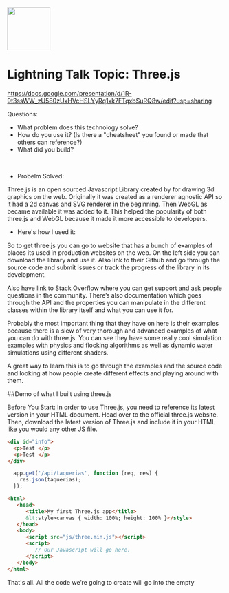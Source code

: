 <img src="https://vuejs.org/images/logo.png" width="100">

# Lightning Talk Topic: Three.js

<a> https://docs.google.com/presentation/d/1R-9t3ssWW_zU580zUxHVcHSLYyRq1xk7FTqxbSuRQ8w/edit?usp=sharing </a>

Questions:
- What problem does this technology solve?
- How do you use it? (Is there a "cheatsheet" you found or made that others can reference?)
- What did you build?

<br>

- Probelm Solved:

Three.js is an open sourced Javascript Library created by for drawing 3d graphics on the web. Originally it was created as a renderer agnostic API so it had a 2d canvas and SVG renderer in the beginning. Then WebGL as became available it was added to it. This helped the popularity of both three.js and WebGL because it made it more accessible to developers.


- Here's how I used it:

So to get three.js you can go to website that has a bunch of examples of places its used in production websites on the web. 
On the left side you can download the library and use it. Also link to their Github and go through the source code and submit issues or track the progress of the library in its development. 

Also have link to Stack Overflow where you can get support and ask people questions in the community. 
There’s also documentation which goes through the API and the properties you can manipulate in the different classes within the library itself and what you can use it for. 

Probably the most important thing that they have on here is their examples because there is a slew of very thorough and advanced examples of what you can do with three.js. You can see they have some really cool simulation examples with physics and flocking algorithms as well as dynamic water simulations using different shaders. 

A great way to learn this is to go through the examples and the source code and looking at how people create different effects and playing around with them. 


##Demo of what I built using three.js

Before You Start:
In order to use Three.js, you need to reference its latest version in your HTML document.
Head over to the official three.js website. Then, download the latest version of Three.js and include it in your HTML like you would any other JS file.


```html
<div id="info">
  <p>Test </p>
  <p>Test </p>
</div>
```


```js
  app.get('/api/taquerias', function (req, res) {
    res.json(taquerias);
  });
```


```html
<html>
   <head>
      <title>My first Three.js app</title>
      &lt;style>canvas { width: 100%; height: 100% }</style>
   </head>
   <body>
      <script src="js/three.min.js"></script>
      <script>
         // Our Javascript will go here.
      </script>
   </body>
</html>
```

That's all. All the code we’re going to create will go into the empty <script> tag.

Creating the Scene:
To display anything with Three.js, you’re required to create three things: A scene, a camera and a renderer.

Doing so, you’ll be able to render the scene with camera. Let’s start with a scene:


```js
var scene = new THREE.Scene();
After setting up the scene, you’ve to create a camera. Consider it as the viewpoint that users are looking from.
```

```js
var camera = new THREE.PerspectiveCamera(75,window.innerWidth/window.innerHeight, 1,10000);
```

Let me explain what’s going on here. Three.js has a few different cameras, but in order to keep the code simple, I’ve used a PerspectiveCamera.

In the above code, there are four attributes: the first is the vertical field of view (from bottom to top) in degrees. The second one is the aspect ratio where the height of the element divides the width. The next is the near clipping plane, and the last is the far clipping plane. The near and far attributes control the rendering of objects. That means the object that is too far or too close to the camera won't be rendered.

After creating the camera, now I’m going to set up the WebGLRenderer. In addition to the WebGLRenderer, Three.js has some other renderers - like CanvasRenderer – which can be used as fallbacks for users whose browsers don’t support WebGL for some reason.

```js
var renderer = new THREE.WebGLRenderer();
renderer.setSize(window.innerWidth, window.innerHeight);
document.body.appendChild(renderer.domElement);
```

As you can see, in addition to creating an instance of the renderer, we also have to set the size at which we want the renderer to display our app. In this case, I’ve used the width and height of the browser window. Finally, I’ve added the renderer element to the HTML page. This is a <canvas> element used by the renderer to draw the scene.

Creating the 3D Cube:
After setting up the stage, now I’m going to create a 3D cube. For creating a cube, we need to use the BoxGeometry object that contains all the vertices and faces of the cube.

```js
var geometry = new THREE.BoxGeometry(700, 700, 700, 10, 10, 10);
```

This method takes five constructor parameters: the first is the width of the sides of the cube on the X axis, the second is height of sides of the cube on the Y axis, and the third is the depth of the sides of the cube on Z axis. The last three optional parameters, whose default value is 1, are the number of segmented faces along the width, height, and depth of the sides respectively.

I’ve set up the geometry of the cube, now we need to color it using a material. Three.js comes with numerous materials, but I’m using the MeshBasicMaterial here.

```js
var material = new THREE.MeshBasicMaterial({color: 0xfffff, wireframe: true});
```

For simplicity’s sake, I’ve only supplied a color attribute of 0xfffff that is blue. I’ve also set wireframe to true, so you could see the animating cube more clearly. The next thing we need is a Mesh.

```js
var cube = new THREE.Mesh(geometry, material);
scene.add(cube);
```

In the above code, the mesh object takes two parameters: the first is the geometry and the second is a material applied to it. Finally, I’ve added the cube to the scene.

By default, when we call function scene.add(), it adds the cube to the to the coordinates (0,0,0). This causes both the cube and the camera to be inside each other. To avoid this situation, we need to set the camera position before rendering the scene.

```js
camera.position.z = 1000;
```

As you can see, whatever code we’ve written above is extremely simple, that’s because Three.js keeps you away from all the complex stuff.

Rendering the Scene:
If you paste the above code into the HTML file (which I created in the first step of this tutorial), and test it in the browser, you’ll see nothing. That’s because we haven’t actually told the scene to render anything yet. To render the scene, we need a render loop.

```js
function render() {
   requestAnimationFrame(render);
   renderer.render(scene, camera);
}
render();
```

This code creates a loop that instructs the renderer to draw the scene. Here, you may get confused why didn’t I just use setInterval? That’s because using requestAnimationFrame instead of setInterval is beneficial in many ways. Most importantly, it pauses when a user moves to another tab in the browser, hence saving their precious resources.

A Practical Guide to Three.js with Live Demo

Animating the Cube:
If you test the file in your browser, now you’ll see a blue box without any animation. Let's make it more exciting by rotating it. Just add the following right below the requestAnimationFrame(render) in the render function. This will run every frame and add a nice rotation animation to the cube.

```js
cube.rotation.x += 0.01;
cube.rotation.y += 0.01;
```
The Result:
Congratulations! You have successfully built your first Three.js app. Here is the full code:

```html
<html>
<head>
<title>My first Three.js app</title>
&lt;style>canvas { width: 100%; height: 100% }</style>
</head>
<body>
<script src="js/three.min.js"></script>
<script>
var scene = new THREE.Scene();
var camera = new THREE.PerspectiveCamera(75, window.innerWidth/window.innerHeight, 1, 10000);
var renderer = new THREE.WebGLRenderer();
renderer.setSize(window.innerWidth, window.innerHeight);
document.body.appendChild(renderer.domElement);
var geometry = new THREE.BoxGeometry(700, 700, 700, 10, 10, 10);
var material = new THREE.MeshBasicMaterial({color: 0xfffff, wireframe: true});
var cube = new THREE.Mesh(geometry, material);
scene.add(cube);
camera.position.z = 1000;        
function render() {
requestAnimationFrame(render);
cube.rotation.x += 0.01;
cube.rotation.y += 0.01;
renderer.render(scene, camera);
};
render();
</script>
</body>
</html>
```

Conclusion:

If you open up your index.html in your web browser, you will see the rotating cube in effect. By following the documentation online, I was able to build my first rotating cube using three.js! :D

## Sources:


**Resources**
- [ ] Three.js - https://threejs.org/
- [ ] Ricardo Cabello - http://ricardocabello.com/
- [ ] WebGL - https://www.khronos.org/webgl/
- [ ] WebVR - https://webvr.info/
